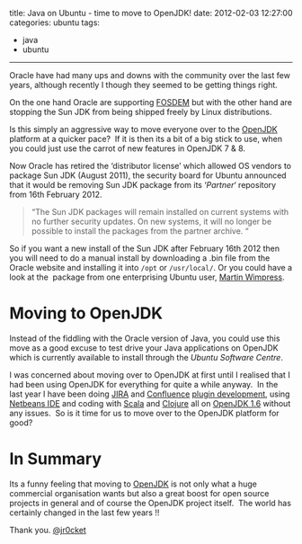 title: Java on Ubuntu - time to move to OpenJDK!
date: 2012-02-03 12:27:00
categories: ubuntu
tags: 
- java
- ubuntu
---

Oracle have had many ups and downs with the community over the last few years, although recently I though they seemed to be getting things right.

On the one hand Oracle are supporting [FOSDEM](http://fosdem.org/2012/) but with the other hand are stopping the Sun JDK from being shipped freely by Linux distributions.

Is this simply an aggressive way to move everyone over to the [OpenJDK](http://openjdk.java.net/) platform at a quicker pace?&nbsp; If it is then its a bit of a big stick to use, when you could just use the carrot of new features in OpenJDK 7 &amp; 8.

Now Oracle has retired the ‘distributor license’ which allowed OS vendors to package Sun JDK (August 2011), the security board for Ubuntu  announced that it would be removing Sun JDK package&nbsp;from its ‘_Partner_‘  repository from 16th February 2012.

> “The  Sun JDK packages will remain installed on current systems with no  further security updates. On new systems, it will no longer be possible  to install the packages from the partner archive. “

So if you want a new install of the Sun JDK after February  16th 2012 then you will need to do a manual install by downloading a .bin file from the Oracle website and installing it into `/opt` or `/usr/local/`.  Or you could have a look at the&nbsp; package from one enterprising Ubuntu user, [Martin Wimpress](http://blog.flexion.org/2012/01/16/install-sun-java-6-jre-jdk-from-deb-packages/).

# Moving to OpenJDK

Instead of the fiddling with the Oracle version of Java, you could use this move as a good excuse to test drive your Java applications on OpenJDK which is currently available to install  through the _Ubuntu Software Centre_.

I was concerned about moving over to OpenJDK at first until I realised that I had been using OpenJDK for everything for quite a while anyway.&nbsp; In the last year I have been doing [JIRA](http://www.atlassian.com/software/jira/overview) and [Confluence](http://www.atlassian.com/software/confluence/overview) [plugin development](https://developer.atlassian.com/), using [Netbeans IDE](http://netbeans.org/) and coding with [Scala](http://www.scala-lang.org/) and [Clojure](http://clojure.org/) all on [OpenJDK 1.6](http://openjdk.java.net/) without any issues.&nbsp; So is it time for us to move over to the OpenJDK platform for good?

# In Summary

Its a funny feeling that moving to [OpenJDK](http://openjdk.java.net/) is not only what a huge commercial organisation wants but also a great boost for open source projects in general and of course the OpenJDK project itself.&nbsp; The world has certainly changed in the last few years !!

Thank you.
[@jr0cket](https://twitter.com/jr0cket)
